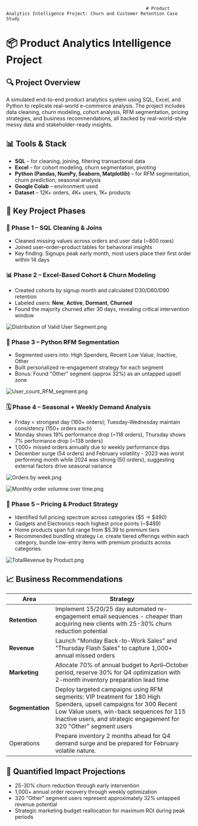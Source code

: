                                                          # Product Analytics Intelligence Project: Churn and Customer Retention Case Study

# 📦 Product Analytics Intelligence Project

## 🔍 Project Overview

A simulated end-to-end product analytics system using SQL, Excel, and Python to replicate real-world e-commerce analysis. The project includes data cleaning, churn modeling, cohort analysis, RFM segmentation, pricing strategies, and business recommendations,  all backed by real-world-style messy data and stakeholder-ready insights.

## 📊 Tools & Stack

- **SQL** – for cleaning, joining, filtering transactional data
- **Excel** – for cohort modeling, churn segmentation, pivoting
- **Python (Pandas, NumPy, Seaborn, Matplotlib)** – for RFM segmentation, churn prediction, seasonal analysis
- **Google Colab** – environment used
- **Dataset** – 12K+ orders, 4K+ users, 1K+ products

## 🔢 Key Project Phases

### 🧹 Phase 1 – SQL Cleaning & Joins

- Cleaned missing values across orders and user data (~800 rows)
- Joined user–order–product tables for behavioral insights
- Key finding: Signups peak early month, most users place their first order within 14 days

### 📊 Phase 2 – Excel-Based Cohort & Churn Modeling

- Created cohorts by signup month and calculated D30/D60/D90 retention
- Labeled users: **New**, **Active**, **Dormant**, **Churned**
- Found the majority churned after 30 days, revealing critical intervention window

![Distribution of Valid  User Segment.png](attachment:8217d765-8f22-4d6b-a458-c2c761d75df0:Distribution_of_Valid__User_Segment.png)

### 🧠 Phase 3 – Python RFM Segmentation

- Segmented users into: High Spenders, Recent Low Value, Inactive, Other
- Built personalized re-engagement strategy for each segment
- Bonus: Found "Other" segment (approx 32%) as an untapped upsell zone

![User_count_RFM_segment.png](attachment:7188a682-1199-4fb5-a3ff-1de2a9f2ed46:User_count_RFM_segment.png)

### 🗓️ Phase 4 – Seasonal + Weekly Demand Analysis

- Friday = strongest day (160+ orders); Tuesday-Wednesday maintain consistency (150+ orders each)
- Monday shows 19% performance drop (~118 orders), Thursday shows 7% performance drop (~138 orders)
- 1,000+ missed orders annually due to weekly performance dips
- December surge (54 orders) and February volatility - 2023 was worst performing month while 2024 was strong (50 orders), suggesting external factors drive seasonal variance

![Orders by week.png](attachment:319e781e-0333-443c-85be-573d55c92129:Orders_by_week.png)

![Monthly order volumne over time.png](attachment:0f5fc605-548c-45e7-95ab-4fa5da8446e6:Monthly_order_volumne_over_time.png)

### 💸 Phase 5 – Pricing & Product Strategy

- Identified full pricing spectrum across categories ($5 → $490)
- Gadgets and Electronics reach highest price points (~$489)
- Home products span full range from $5.39 to premium tiers
- Recommended bundling strategy i.e. create tiered offerings within each category, bundle low-entry items with premium products across categories.

![TotalRevenue by Product.png](attachment:970e7cba-93d0-418b-a780-dc43c7dbcc38:TotalRevenue_by_Product.png)

## 📈 Business Recommendations

| Area | Strategy |
| --- | --- |
| **Retention** | Implement 15/20/25 day automated re-engagement email sequences - cheaper than acquiring new clients with 25-30% churn reduction potential |
| **Revenue** | Launch "Monday Back-to-Work Sales" and "Thursday Flash Sales" to capture 1,000+ annual missed orders |
| **Marketing** | Allocate 70% of annual budget to April–October period, reserve 30% for Q4 optimization with 2-month inventory preparation lead time |
| **Segmentation** | Deploy targeted campaigns using RFM segments: VIP treatment for 180 High Spenders, upsell campaigns for 300 Recent Low Value users, win-back sequences for 115 Inactive users, and strategic engagement for 320 "Other" segment users |
| Operations | Prepare inventory 2 months ahead for Q4 demand surge and be prepared for February volatile nature. |

## 🎯 **Quantified Impact Projections**

- 25-30% churn reduction through early intervention
- 1,000+ annual order recovery through weekly optimization
- 320 "Other" segment users represent approximately 32% untapped revenue potential
- Strategic marketing budget reallocation for maximum ROI during peak periods
